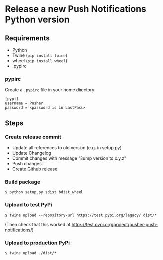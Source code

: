 # Release a new Push Notifications Python version
## Requirements
- Python
- Twine (`pip install twine`)
- wheel (`pip install wheel`)
- .pypirc
### pypirc
Create a `.pypirc` file in your home directory:
```
[pypi]
username = Pusher
password = <password is in LastPass>
```

## Steps
### Create release commit
 - Update all references to old version (e.g. in setup.py)
 - Update Changelog
 - Commit changes with message "Bump version to x.y.z"
 - Push changes
 - Create Github release
### Build package
```
$ python setup.py sdist bdist_wheel
```
### Upload to test PyPi
```
$ twine upload --repository-url https://test.pypi.org/legacy/ dist/*
```
(Then check that this worked at https://test.pypi.org/project/pusher-push-notifications/)

### Upload to production PyPi
```
$ twine upload ./dist/*
```
